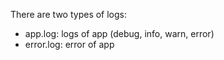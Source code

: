 There are two types of logs:

* app.log: logs of app (debug, info, warn, error)
* error.log: error of app